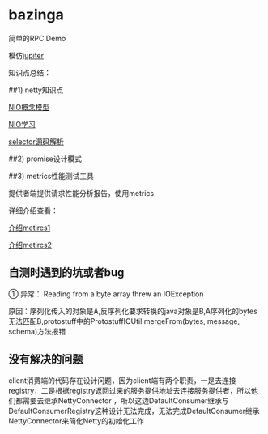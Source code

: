 # bazinga

简单的RPC Demo

模仿[jupiter](https://github.com/fengjiachun/Jupiter)

知识点总结：

##1) netty知识点

 [NIO概念模型](http://blog.csdn.net/linuu/article/details/51836281) 

 [NIO学习](http://ifeve.com/java-nio-all/)
 
 [selector源码解析](http://zhhphappy.iteye.com/blog/2032893)


##2) promise设计模式



##3) metrics性能测试工具

  提供者端提供请求性能分析报告，使用metrics

  详细介绍查看：

   [介绍metircs1](http://www.cnblogs.com/nexiyi/p/metrics_sample_1.html)

   [介绍metircs2](http://www.cnblogs.com/nexiyi/p/metrics_sample_2.html)


## 自测时遇到的坑或者bug

① 异常： Reading from a byte array threw an IOException


原因：序列化传入的对象是A,反序列化要求转换的java对象是B,A序列化的bytes无法匹配B,protostuff中的ProtostuffIOUtil.mergeFrom(bytes, message, schema)方法报错

## 没有解决的问题

 client消费端的代码存在设计问题，因为client端有两个职责，一是去连接registry，二是根据registry返回过来的服务提供地址去连接服务提供者，所以他们都需要去继承NettyConnector
 ，所以这边DefaultConsumer继承与DefaultConsumerRegistry这种设计无法完成，无法完成DefaultConsumer继承NettyConnector来简化Netty的初始化工作


